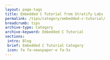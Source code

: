 ```yaml
---
layout: page-tags
title: Embedded C Tutorial from Stratify Labs
permalink: /tips/category/embedded-c-tutorial/
breadcrumb: tips
archive-type: Category
archive-keyword: Embedded C Tutorial
sections:
 intro: Blog
 brief: Embedded C Tutorial Category
 icon: fa fa-newspaper-o fa-5x
---
```

